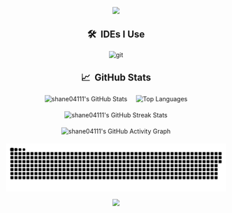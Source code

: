 <p align='center'>
  <picture>
    <img src="https://capsule-render.vercel.app/api?type=waving&height=200&color=gradient&text=shane0411&textBg=false&fontSize=50&fontAlignY=50&animation=twinkling&desc=BGSTMRR&descSize=20&descAlign=60&descAlignY=65"/>
  </picture>
</p>
<h2 align="center">🛠 &nbsp;IDEs I Use</h2>
<div align="center">
  <img src='https://cdn.jsdelivr.net/gh/devicons/devicon@master/icons/pycharm/pycharm-original.svg' alt="git" width="45" height="45" />
</div>


<!-- Status Satistics -->
<h2 align="center">📈 &nbsp;GitHub Stats</h2>

<!-- Force the same height for the two cards -->
<div align="center" style="display: flex; justify-content: center; align-items: center; flex-wrap: wrap; gap: 20px; margin: 20px 0;">
  <picture>
    <source media="(prefers-color-scheme: dark)" srcset="https://github-readme-stats.vercel.app/api?username=shane04111&show_icons=true&theme=react">
    <source media="(prefers-color-scheme: light)" srcset="https://github-readme-stats.vercel.app/api?username=shane04111&show_icons=true&theme=vue">
    <img height="200" width="480" src="https://github-readme-stats.vercel.app/api?username=shane04111&show_icons=true&theme=radical" alt="shane04111's GitHub Stats"/>
  </picture>
  <picture>
    <source media="(prefers-color-scheme: dark)" srcset="https://github-readme-stats.vercel.app/api/top-langs/?username=shane04111&langs_count=8&theme=react&layout=compact">
    <source media="(prefers-color-scheme: light)" srcset="https://github-readme-stats.vercel.app/api/top-langs/?username=shane04111&langs_count=8&theme=vue&layout=compact">
    <img height="200" width="320" src="https://github-readme-stats.vercel.app/api/top-langs/?username=shane04111&langs_count=8&theme=radical&layout=compact" alt="Top Languages"/>
  </picture>
</div>

<div align="center" style="display: flex; justify-content: center; align-items: center; flex-wrap: wrap; gap: 20px; margin: 20px 0;">
  <picture>
    <source media="(prefers-color-scheme: dark)" srcset="https://streak-stats.demolab.com/?user=shane04111&theme=react&card_width=480&card_height=200">
    <source media="(prefers-color-scheme: light)" srcset="https://streak-stats.demolab.com/?user=shane04111&theme=vue&card_width=480&card_height=200">
    <img height="160" width="370" src="https://streak-stats.demolab.com/?user=shane04111&theme=react&card_width=320&card_height=180" alt="shane04111's GitHub Streak Stats"/>
  </picture>
  <picture>
    <source media="(prefers-color-scheme: dark)" srcset="https://github-readme-activity-graph.vercel.app/graph?username=shane04111&theme=react">
    <source media="(prefers-color-scheme: light)" srcset="https://github-readme-activity-graph.vercel.app/graph?username=shane04111&theme=github-light">
    <img height="160" width="430" src="https://github-readme-activity-graph.vercel.app/graph?username=shane04111&theme=react" alt="shane04111's GitHub Activity Graph"/>
  </picture>
</div>

<div align="center">
  <picture>
    <source media="(prefers-color-scheme: dark)" srcset="https://raw.githubusercontent.com/shane04111/shane04111/output/github-contribution-grid-snake-dark.svg">
    <source media="(prefers-color-scheme: light)" srcset="https://raw.githubusercontent.com/shane04111/shane04111/output/github-contribution-grid-snake.svg">
    <img alt="github contribution grid snake animation" src="https://raw.githubusercontent.com/shane04111/shane04111/output/github-contribution-grid-snake.svg">
  </picture>
</div>
<p align='center'>
  <picture>
    <img src="https://capsule-render.vercel.app/api?type=waving&height=120&color=gradient&text=shane0411&textBg=false&fontSize=50&fontAlignY=50&animation=fadeIn&desc=BGSTMRR&descSize=20&descAlign=60&descAlignY=80&section=footer"/>
  </picture>
</p>
